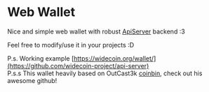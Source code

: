 #  Web Wallet
Nice and simple web wallet with robust [ApiServer](https://github.com/widecoin-project/api-server) backend :3

Feel free to modify/use it in your projects :D

P.s. Working example [https://widecoin.org/wallet/](https://github.com/widecoin-project/api-server)  
P.s.s This wallet heavily based on OutCast3k [coinbin](http://github.com/OutCast3k/coinbin), check out his awesome github!

